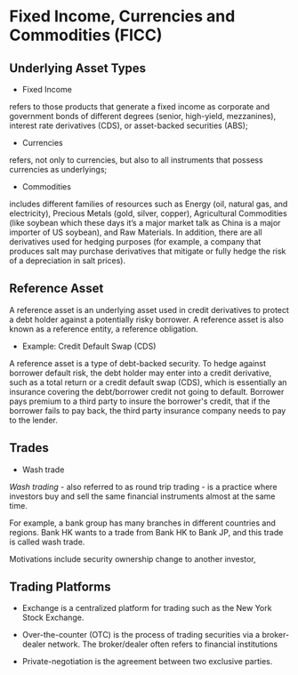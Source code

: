 # Fixed Income, Currencies and Commodities (FICC) 

## Underlying Asset Types

* Fixed Income 

refers to those products that generate a fixed income as corporate and government bonds of different degrees (senior, high-yield, mezzanines), interest rate derivatives (CDS), or asset-backed securities (ABS);

* Currencies 

refers, not only to currencies, but also to all instruments that possess currencies as underlyings;

* Commodities 

includes different families of resources such as Energy (oil, natural gas, and electricity), Precious Metals (gold, silver, copper), Agricultural Commodities (like soybean which these days it’s a major market talk as China is a major importer of US soybean), and Raw Materials. In addition, there are all derivatives used for hedging purposes (for example, a company that produces salt may purchase derivatives that mitigate or fully hedge the risk of a depreciation in salt prices).

## Reference Asset

A reference asset is an underlying asset used in credit derivatives to protect a debt holder against a potentially risky borrower. 
A reference asset is also known as a reference entity, a reference obligation.

* Example: Credit Default Swap (CDS)

A reference asset is a type of debt-backed security. 
To hedge against borrower default risk, the debt holder may enter into a credit derivative, such as a total return or a credit default swap (CDS), which is essentially an insurance covering the debt/borrower credit not going to default.
Borrower pays premium to a third party to insure the borrower's credit, that if the borrower fails to pay back, the third party insurance company needs to pay to the lender. 

## Trades

* Wash trade

*Wash trading* - also referred to as round trip trading - is a practice where investors buy and sell the same financial instruments almost at the same time.

For example, a bank group has many branches in different countries and regions. Bank HK wants to a trade from Bank HK to Bank JP, and this trade is called wash trade.

Motivations include security ownership change to another investor, 

## Trading Platforms

* Exchange is a centralized platform for trading such as the New York Stock Exchange.

* Over-the-counter (OTC) is the process of trading securities via a broker-dealer network. The broker/dealer often refers to financial institutions

* Private-negotiation is the agreement between two exclusive parties.